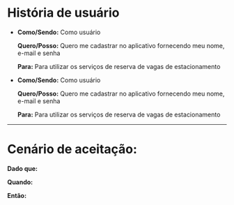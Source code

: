 <h1>História de usuário</h1>
<ul>
<li><p><b>Como/Sendo:</b> Como usuário </p>
<p><b>Quero/Posso:</b> Quero me cadastrar no aplicativo fornecendo meu nome, e-mail e senha </p>
<p><b>Para:</b>  Para utilizar os serviços de reserva de vagas de estacionamento </p>
  </li>
  <li><p><b>Como/Sendo:</b> Como usuário </p>
<p><b>Quero/Posso:</b> Quero me cadastrar no aplicativo fornecendo meu nome, e-mail e senha </p>
<p><b>Para:</b>  Para utilizar os serviços de reserva de vagas de estacionamento </p></li>
</ul>
<hr>
<h1>Cenário de aceitação:</h1>
<p><b>Dado que:</b> </p>
<p><b>Quando:</b> </p>
<p><b>Então:</b> </p>
